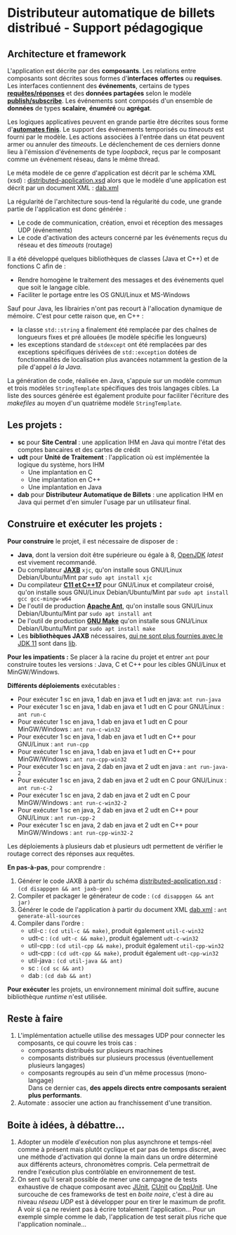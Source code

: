 # Distributeur automatique de billets distribué - Support pédagogique

## Architecture et framework

L'application est décrite par des **composants**. Les relations entre composants sont décrites sous formes d'**interfaces** **offertes** ou **requises**. Les interfaces contiennent des **événements**, certains de types **[requêtes/réponses](https://en.wikipedia.org/wiki/Request%E2%80%93response)** et des **données partagées** selon le modèle **[publish/subscribe](https://fr.wikipedia.org/wiki/Publish-subscribe)**. Les événements sont composés d'un ensemble de **données** de types **scalaire**, **énuméré** ou **agrégat**.

Les logiques applicatives peuvent en grande partie être décrites sous forme d'**[automates finis](https://fr.wikipedia.org/wiki/Automate_fini)**. Le support des événements temporisés ou *timeouts* est fourni par le modèle. Les actions associées à l'entrée dans un état peuvent armer ou annuler des *timeouts*. Le déclenchement de ces derniers donne lieu à l'émission d'événements de type *loopback*, reçus par le composant comme un événement réseau, dans le même thread.

Le méta modèle de ce genre d'application est décrit par le schéma XML (xsd) : [distributed-application.xsd](distributed-application.xsd) alors que le modèle d'une application est décrit par un document XML : [dab.xml](dab.xml)

La régularité de l'architecture sous-tend la régularité du code, une grande partie de l'application est donc générée :
- Le code de communication, création, envoi et réception des messages UDP (événements)
- Le code d'activation des acteurs concerné par les événements reçus du réseau et des *timeouts* (routage)

Il a été développé quelques bibliothèques de classes (Java et C++) et de fonctions C afin de :
- Rendre homogène le traitement des messages et des événements quel que soit le langage cible.
- Faciliter le portage entre les OS GNU/Linux et MS-Windows

Sauf pour Java, les librairies n'ont pas recourt à l'allocation dynamique de mémoire. C'est pour cette raison que, en C++ :
- la classe `std::string` a finalement été remplacée par des chaînes de longueurs fixes et pré allouées (le modèle spécifie les longueurs)
- les exceptions standard de `stdexcept` ont été remplacées par des exceptions spécifiques dérivées de `std::exception` dotées de fonctionnalités de localisation plus avancées notamment la gestion de la pile d'appel *à la Java*.

La génération de code, réalisée en Java, s'appuie sur un modèle commun et trois modèles `StringTemplate` spécifiques des trois langages cibles. La liste des sources générée est également produite pour faciliter l'écriture des *makefiles* au moyen d'un quatrième modèle `StringTemplate`.

## Les projets :

- **sc** pour **Site Central** : une application IHM en Java qui montre l'état des comptes bancaires et des cartes de crédit
- **udt** pour **Unité de Traitement** : l'application où est implémentée la logique du système, hors IHM
     - Une implantation en C
     - Une implantation en C++
     - Une implantation en Java
- **dab** pour **Distributeur Automatique de Billets** : une application IHM en Java qui permet d'en simuler l'usage par un utilisateur final.

## Construire et exécuter les projets :

**Pour construire** le projet, il est nécessaire de disposer de :
- **Java**, dont la version doit être supérieure ou égale à 8, [OpenJDK](https://adoptopenjdk.net/) *latest* est vivement recommandé.
- Du compilateur **[JAXB](https://javaee.github.io/jaxb-v2/)** `xjc`, qu'on installe sous GNU/Linux Debian/Ubuntu/Mint par `sudo apt install xjc` 
- Du compilateur **[C11 et C++17](https://gcc.gnu.org/)** pour GNU/Linux et compilateur croisé, qu'on installe sous GNU/Linux Debian/Ubuntu/Mint par `sudo apt install gcc gcc-mingw-w64`
- De l'outil de production **[Apache Ant](https://ant.apache.org/)**, qu'on installe sous GNU/Linux Debian/Ubuntu/Mint par `sudo apt install ant`
- De l'outil de production **[GNU Make](https://www.gnu.org/software/make/)** qu'on installe sous GNU/Linux Debian/Ubuntu/Mint par `sudo apt install make`
- Les **bibliothèques JAXB** nécessaires, [qui ne sont plus fournies avec le JDK 11](https://www.jesperdj.com/2018/09/30/jaxb-on-java-9-10-11-and-beyond/) sont dans [lib](lib).

**Pour les impatients :**
Se placer à la racine du projet et entrer `ant` pour construire toutes les versions : Java, C et C++ pour les cibles GNU/Linux et MinGW/Windows.

**Différents déploiements** exécutables :
- Pour exécuter 1 sc en java, 1 dab en java et 1 udt en java: `ant run-java`
- Pour exécuter 1 sc en java, 1 dab en java et 1 udt en C pour GNU/Linux : `ant run-c` 
- Pour exécuter 1 sc en java, 1 dab en java et 1 udt en C pour MinGW/Windows : `ant run-c-win32` 
- Pour exécuter 1 sc en java, 1 dab en java et 1 udt en C++ pour GNU/Linux : `ant run-cpp`
- Pour exécuter 1 sc en java, 1 dab en java et 1 udt en C++ pour MinGW/Windows : `ant run-cpp-win32`
- Pour exécuter 1 sc en java, 2 dab en java et 2 udt en java : `ant run-java-2`
- Pour exécuter 1 sc en java, 2 dab en java et 2 udt en C pour GNU/Linux : `ant run-c-2` 
- Pour exécuter 1 sc en java, 2 dab en java et 2 udt en C pour MinGW/Windows : `ant run-c-win32-2` 
- Pour exécuter 1 sc en java, 2 dab en java et 2 udt en C++ pour GNU/Linux : `ant run-cpp-2`
- Pour exécuter 1 sc en java, 2 dab en java et 2 udt en C++ pour MinGW/Windows : `ant run-cpp-win32-2`

Les déploiements à plusieurs dab et plusieurs udt permettent de vérifier le routage correct des réponses aux requêtes.

**En pas-à-pas**, pour comprendre :
1. Générer le code JAXB à partir du schéma [distributed-application.xsd](distributed-application.xsd) : `(cd disappgen && ant jaxb-gen)`
1. Compiler et packager le générateur de code : `(cd disappgen && ant jar)`
1. Générer le code de l'application à partir du document XML [dab.xml](dab.xml) : `ant generate-all-sources` 
1. Compiler dans l'ordre :
    * util-c    : `(cd util-c && make)`, produit également `util-c-win32`
    * udt-c     : `(cd udt-c && make)`, produit également `udt-c-win32`
    * util-cpp  : `(cd util-cpp && make)`, produit également `util-cpp-win32`
    * udt-cpp   : `(cd udt-cpp && make)`, produit également `udt-cpp-win32`
    * util-java : `(cd util-java && ant)`
    * sc        : `(cd sc && ant)`
    * dab       : `(cd dab && ant)`

**Pour exécuter** les projets, un environnement minimal doit suffire, aucune bibliothèque *runtime* n'est utilisée.

## Reste à faire
<ol>
<li>L'implémentation actuelle utilise des messages UDP pour connecter les composants, ce qui couvre les trois cas :<ul>
<li>composants distribués sur plusieurs machines</li>
<li>composants distribués sur plusieurs processus (éventuellement plusieurs langages)</li>
<li>composants regroupés au sein d'un même processus (mono-langage)<br />
Dans ce dernier cas, <b>des appels directs entre composants seraient plus performants</b>.</li> 
</ul>
<li>Automate : associer une action au franchissement d'une transition.</li>
</ol>

## Boite à idées, à débattre...

1. Adopter un modèle d'exécution non plus asynchrone et temps-réel comme à présent mais plutôt cyclique et par pas de temps discret, avec une méthode d'activation qui donne la main dans un ordre déterminé aux différents acteurs, chronomètres compris. Cela permettrait de rendre l'exécution plus contrôlable en environnement de test.
1. On sent qu'il serait possible de mener une campagne de tests exhaustive de chaque composant avec [JUnit](https://junit.org/junit5/), [CUnit](http://cunit.sourceforge.net/) ou [CppUnit](http://wiki.c2.com/?CppUnit). Une surcouche de ces frameworks de test en *boite noire*, c'est à dire au niveau *réseau UDP* est à développer pour en tirer le maximum de profit. A voir si ça ne revient pas à écrire totalement l'application... Pour un exemple simple comme le dab, l'application de test serait plus riche que l'application nominale...
